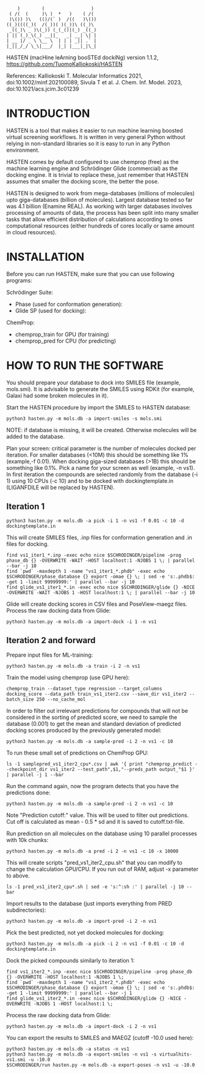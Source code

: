 ```

    )        (                 )
 ( /(  (     )\ )  *   )    ( /(
 )\()) )\   (()/(` )  /((   )\())
((_)((((_)(  /(_))( )(_))\ ((_)\ 
 _((_)\ _ )\(_)) (_(_()|(_) _((_)
| || (_)_\(_) __||_   _| __| \| |
| __ |/ _ \ \__ \  | | | _|| .` |
|_||_/_/ \_\|___/  |_| |___|_|\_|
```

HASTEN (macHine leArning booSTEd dockiNg) version 1.1.2, https://github.com/TuomoKalliokoski/HASTEN

References: 
Kalliokoski T. Molecular Informatics 2021, doi:10.1002/minf.202100089, 
Sivula T et al.  J. Chem. Inf. Model. 2023, doi:10.1021/acs.jcim.3c01239

# INTRODUCTION
HASTEN is a tool that makes it easier to run machine learning boosted
virtual screening workflows. It is written in very general Python without
relying in non-standard libraries so it is easy to run in any
Python environment.

HASTEN comes by default configured to use chemprop (free) as the machine 
learning engine and Schrödinger Glide (commercial) as the docking engine. It 
is trivial to replace these, just remember that HASTEN assumes that 
smaller the docking score, the better the pose.

HASTEN is designed to work from mega-databases (millions of molecules) upto 
giga-databases (billion of molecules). Largest database tested so far was
4.1 billion (Enamine REAL). As working with larger databases involves
processing of amounts of data, the process has been split into many smaller
tasks that allow efficient distribution of calculations according to ones
computational resources (either hundreds of cores locally or same amount in 
cloud resources).

# INSTALLATION 
Before you can run HASTEN, make sure that you can use following programs:

Schrödinger Suite:
- Phase (used for conformation generation):
- Glide SP (used for docking):

ChemProp:
- chemprop_train for GPU (for training)
- chemprop_pred for CPU (for predicting)

# HOW TO RUN THE SOFTWARE
You should prepare your database to dock into SMILES file (example, mols.smi). 
It is advisable to generate the SMILES using RDKit (for example, Galaxi
had some broken molecules in it).

Start the HASTEN procedure by import the SMILES to HASTEN database:

```
python3 hasten.py -m mols.db -a import-smiles -s mols.smi
```

NOTE: if database is missing, it will be created. Otherwise molecules will be added to the database.

Plan your screen: critical parameter is the number of molecules docked per 
iteration. For smaller databases (<10M) this should be something like 1% 
(example,-f 0.01). When docking giga-sized databases (>1B) this should be 
something like 0.1%. Pick a name for your screen as well (example, -n vs1). 
In first iteration the compounds are selected randomly from the database 
(-i 1) using 10 CPUs (-c 10) and to be docked with dockingtemplate.in 
(LIGANFDILE will be replaced by HASTEN).

## Iteration 1

```
python3 hasten.py -m mols.db -a pick -i 1 -n vs1 -f 0.01 -c 10 -d dockingtemplate.in
```

This will create SMILES files, .inp files for conformation generation and .in files for docking.

```
find vs1_iter1_*.inp -exec echo nice $SCHRODINGER/pipeline -prog phase_db {} -OVERWRITE -WAIT -HOST localhost:1 -NJOBS 1 \; | parallel --bar -j 10
find `pwd` -maxdepth 1 -name "vs1_iter1_*.phdb" -exec echo $SCHRODINGER/phase_database {} export -omae {} \; | sed -e 's:.phdb$: -get 1 -limit 99999999:' | parallel --bar -j 10
find glide_vs1_iter1_*.in -exec echo nice $SCHRODINGER/glide {} -NICE -OVERWRITE -WAIT -NJOBS 1 -HOST localhost:1 \; | parallel --bar -j 10
```

Glide will create docking scores in CSV files and PoseView-maegz files. 
Process the raw docking data from Glide:

```
python3 hasten.py -m mols.db -a import-dock -i 1 -n vs1
```

## Iteration 2 and forward

Prepare input files for ML-training:

```
python3 hasten.py -m mols.db -a train -i 2 -n vs1
```

Train the model using chemprop (use GPU here):

```
chemprop_train --dataset_type regression --target_columns docking_score --data_path train_vs1_iter2.csv --save_dir vs1_iter2 --batch_size 250 --no_cache_mol
```

In order to filter out irrelevant predictions for compounds that will not
be considered in the sorting of predicted score, we need to sample the
database (0.001) to get the mean and standard deviation of predicted
docking scores produced by the previously generated model:

```
python3 hasten.py -m mols.db -a sample-pred -i 2 -n vs1 -c 10
```

To run these small set of predictions on ChemProp GPU:

```
ls -1 samplepred_vs1_iter2_cpu*.csv | awk '{ print "chemprop_predict --checkpoint_dir vs1_iter2 --test_path",$1,"--preds_path output_"$1 }' | parallel -j 1 --bar
```

Run the command again, now the program detects that you have the predictions
done:

```
python3 hasten.py -m mols.db -a sample-pred -i 2 -n vs1 -c 10
```

Note "Prediction cutoff:" value. This will be used to filter out predictions.
Cut off is calculated as mean - 0.5 * sd and it is saved to cutoff.txt-file.

Run prediction on all molecules on the database using 10 parallel processes
with 10k chunks:

```    
python3 hasten.py -m mols.db -a pred -i 2 -n vs1 -c 10 -x 10000
```

This will create scripts "pred_vs1_iter2_cpu.sh" that you can modify to change the calculation GPU/CPU. If you run out of RAM, adjust -x parameter to above.

```
ls -1 pred_vs1_iter2_cpu*.sh | sed -e 's:^:sh :' | parallel -j 10 --bar
```

Import results to the database (just imports everything from PRED subdirectories):

```
python3 hasten.py -m mols.db -a import-pred -i 2 -n vs1
```

Pick the best predicted, not yet docked molecules for docking:

```
python3 hasten.py -m mols.db -a pick -i 2 -n vs1 -f 0.01 -c 10 -d dockingtemplate.in
```

Dock the picked compounds similarly to iteration 1:

```
find vs1_iter2_*.inp -exec nice $SCHRODINGER/pipeline -prog phase_db {} -OVERWRITE -HOST localhost:1 -NJOBS 1 \;
find `pwd` -maxdepth 1 -name "vs1_iter2_*.phdb" -exec echo $SCHRODINGER/phase_database {} export -omae {} \; | sed -e 's:.phdb$: -get 1 -limit 99999999:' | parallel --bar -j 1
find glide_vs1_iter2_*.in -exec nice $SCHRODINGER/glide {} -NICE -OVERWRITE -NJOBS 1 -HOST localhost:1 \;
```

Process the raw docking data from Glide:

```
python3 hasten.py -m mols.db -a import-dock -i 2 -n vs1
```

You can export the results to SMILES and MAEGZ (cutoff -10.0 used here):

```
python3 hasten.py -m mols.db -a status -n vs1
python3 hasten.py -m mols.db -a export-smiles -n vs1 -s virtualhits-vs1.smi -u -10.0
$SCHRODINGER/run hasten.py -m mols.db -a export-poses -n vs1 -u -10.0
```
